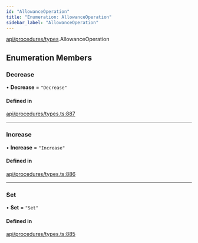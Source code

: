 ```yaml
---
id: "AllowanceOperation"
title: "Enumeration: AllowanceOperation"
sidebar_label: "AllowanceOperation"
---
```


[api/procedures/types](../../../../../modules/API/Procedures/Types/Types.md).AllowanceOperation

## Enumeration Members

### Decrease

• **Decrease** = ``"Decrease"``

#### Defined in

[api/procedures/types.ts:887](https://github.com/PolymeshAssociation/polymesh-sdk/blob/2d3ac2aea/src/api/procedures/types.ts#L887)

___

### Increase

• **Increase** = ``"Increase"``

#### Defined in

[api/procedures/types.ts:886](https://github.com/PolymeshAssociation/polymesh-sdk/blob/2d3ac2aea/src/api/procedures/types.ts#L886)

___

### Set

• **Set** = ``"Set"``

#### Defined in

[api/procedures/types.ts:885](https://github.com/PolymeshAssociation/polymesh-sdk/blob/2d3ac2aea/src/api/procedures/types.ts#L885)

